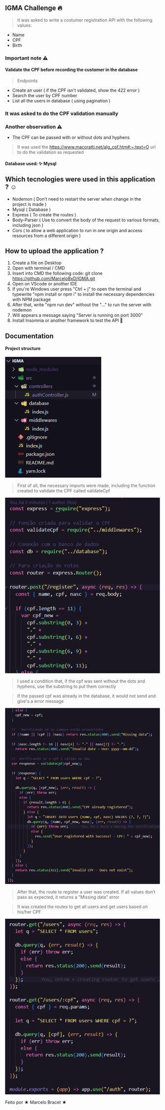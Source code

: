 ## IGMA Challenge 🔥

> It was asked to write a costumer registration API with the following values:
* Name
* CPF
* Birth

### Important note ⚠️

#### Validate the CPF before recording the customer in the database

> Endpoints
* Create an user ( if the CPF isn't validated, show the 422 error )
* Search the user by CPF number
* List all the users in database ( using pagination )

### It was asked to do the CPF validation manually
### Another observation ⚠️

* The CPF can be passed with or without dots and hyphens

> It was used the https://www.macoratti.net/alg_cpf.htm#:~:text=O url to do the validation as requested

#### Database used: ✨ Mysql 

## Which tecnologies were used in this application ? ☺️

* Nodemon ( Don't need to restart the server when change in the project is made )
* Mysql ( Database )
* Express ( To create the routes )
* Body-Parser ( Use to convert the body of the request to various formats, including json )
* Cors ( to allow a web application to run in one origin and access resources from a different origin )

## How to upload the application ?

1. Create a file on Desktop
2. Open with terminal / CMD 
3. Insert into CMD the following code: git clone https://github.com/MarceloBxD/IGMA.git
5. Open on VScode or another IDE
6. If you're Windows user press "Ctrl + j" to open the terminal and typewrite "npm install or npm i" to install the necessary dependencies with NPM package
8. After that, write "npm run dev" without the "..." to run the server with nodemon 
9. Will appears a message saying "Server is running on port 3000"
10. Install Insomnia or another framework to test the API
💎

## Documentation

#### Project structure

![Structure](https://raw.githubusercontent.com/MarceloBxD/IGMA/master/src/images/Igma-content.png?token=GHSAT0AAAAAAB5KLEV7GS3I532FEROA5PO2Y7MFFCA)

> First of all, the necessary imports were made, including the function created to validate the CPF called validateCpf

![RegisterRoute](https://raw.githubusercontent.com/MarceloBxD/IGMA/master/src/images/register(1).png)

> I used a condition that, if the cpf was sent without the dots and hyphens, use the substring to put them correctly

> If the passed cpf was already in the database, it would not send and give's a error message

![FinalRegister](https://raw.githubusercontent.com/MarceloBxD/IGMA/master/src/images/register(2).png)

> After that, the route to register a user was created. If all values don’t pass as expected, it returns a "Missing data" error

> It was created the routes to get all users and get users based on his/her CPF

![GetRoute](https://raw.githubusercontent.com/MarceloBxD/IGMA/master/src/images/finalGets.png?token=GHSAT0AAAAAAB5KLEV7SN5MI4LQQ7A7ZGA4Y7MFPYA)

Feito por ★ Marcelo Bracet ★
